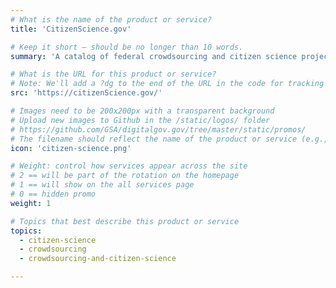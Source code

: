 ```yaml
---
# What is the name of the product or service?
title: 'CitizenScience.gov'

# Keep it short — should be no longer than 10 words.
summary: 'A catalog of federal crowdsourcing and citizen science projects.'

# What is the URL for this product or service?
# Note: We'll add a ?dg to the end of the URL in the code for tracking purposes
src: 'https://citizenScience.gov/'

# Images need to be 200x200px with a transparent background
# Upload new images to Github in the /static/logos/ folder
# https://github.com/GSA/digitalgov.gov/tree/master/static/promos/
# The filename should reflect the name of the product or service (e.g., challenge-gov.png)
icon: 'citizen-science.png'

# Weight: control how services appear across the site
# 2 == will be part of the rotation on the homepage
# 1 == will show on the all services page
# 0 == hidden promo
weight: 1

# Topics that best describe this product or service
topics:
  - citizen-science
  - crowdsourcing
  - crowdsourcing-and-citizen-science

---
```

